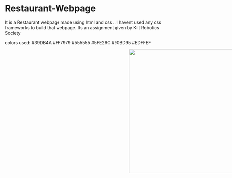 # Restaurant-Webpage
It is a Restaurant webpage made using html and css ...I havent used any css frameworks to build that webpage..Its an assignment given by Kiit Robotics Society


colors used:
#39DB4A
#FF7979
#555555
#5FE26C
#90BD95
#EDFFEF

<img style="position: relative; left: 400px;" src="public/images/target/Resturent website (1).png" alt="" width="400px" >
